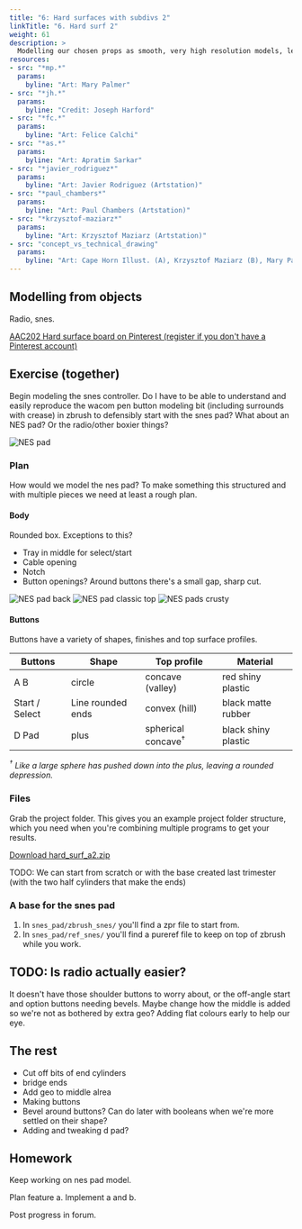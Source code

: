 ```yaml
---
title: "6: Hard surfaces with subdivs 2"
linkTitle: "6. Hard surf 2"
weight: 61
description: >
  Modelling our chosen props as smooth, very high resolution models, leveraging subdivision surfaces. Creating a game rez version.
resources:
- src: "*mp.*"
  params: 
    byline: "Art: Mary Palmer"
- src: "*jh.*"
  params:
    byline: "Credit: Joseph Harford"
- src: "*fc.*"
  params:
    byline: "Art: Felice Calchi"
- src: "*as.*"
  params:
    byline: "Art: Apratim Sarkar"
- src: "*javier_rodriguez*"
  params:
    byline: "Art: Javier Rodriguez (Artstation)"
- src: "*paul_chambers*"
  params:
    byline: "Art: Paul Chambers (Artstation)"
- src: "*krzysztof-maziarz*"
  params:
    byline: "Art: Krzysztof Maziarz (Artstation)"
- src: "concept_vs_technical_drawing"
  params:
    byline: "Art: Cape Horn Illust. (A), Krzysztof Maziarz (B), Mary Palmer (C)"
---
```


## Modelling from objects
Radio, snes.

[AAC202 Hard surface board on Pinterest \(register if you don't have a Pinterest account\)](https://www.pinterest.com.au/dmacdraws/aac202/hard-surface/)

## Exercise (together)
Begin modeling the snes controller. Do I have to be able to understand and easily reproduce the wacom pen button modeling bit (including surrounds with crease) in zbrush to defensibly start with the snes pad? What about an NES pad? Or the radio/other boxier things?

![NES pad](nes_pad.jpg)

### Plan

How would we model the nes pad? To make something this structured and with multiple pieces we need at least a rough plan.

#### Body
Rounded box. Exceptions to this?
* Tray in middle for select/start
* Cable opening
* Notch
* Button openings? Around buttons there's a small gap, sharp cut.

![NES pad back](nes_pad_back.jpg)
![NES pad classic top](nes_pad_classic.jpg)
![NES pads crusty](nes_pads_crusty.jpg)

#### Buttons
Buttons have a variety of shapes, finishes and top surface profiles.

Buttons     |  Shape   |  Top profile  |   Material
----  | ---- | ---- | ----
A B | circle | concave (valley) | red shiny plastic
Start / Select | Line rounded ends | convex (hill) | black matte rubber
D Pad | plus | spherical concave<sup>&dagger;</sup> | black shiny plastic 

*<sup>&dagger;</sup> Like a large sphere has pushed down into the plus, leaving a rounded depression.*

### Files
Grab the project folder. This gives you an example project folder structure, which you need when you're combining multiple programs to get your results.

[Download hard_surf_a2.zip](https://laureateaus-my.sharepoint.com/:u:/g/personal/daniel_mcgillick_laureate_edu_au/ESSW2FSot4FOoGQuyNuU_JgBnqr5fhY7JEPP_WhTnXApWA?e=TCXs7V)

TODO: We can start from scratch or with the base created last trimester (with the two half cylinders that make the ends)

### A base for the snes pad

1. In `snes_pad/zbrush_snes/` you'll find a zpr file to start from.
2. In `snes_pad/ref_snes/` you'll find a pureref file to keep on top of zbrush while you work.

## TODO: Is radio actually easier?

It doesn't have those shoulder buttons to worry about, or the off-angle start and option buttons needing bevels.
Maybe change how the middle is added so we're not as bothered by extra geo?
Adding flat colours early to help our eye.


## The rest

* Cut off bits of end cylinders
* bridge ends
* Add geo to middle alrea
* Making buttons
* Bevel around buttons? Can do later with booleans when we're more settled on their shape?
* Adding and tweaking d pad?


## Homework

Keep working on nes pad model.

Plan feature a.
Implement a and b.

Post progress in forum.